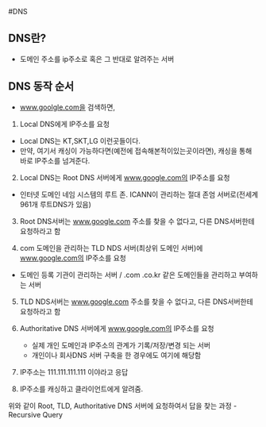 #DNS

## DNS란?
- 도메인 주소를 ip주소로 혹은 그 반대로 알려주는 서버

## DNS 동작 순서
- www.goolgle.com을 검색하면, 

1. Local DNS에게 IP주소를 요청
  - Local DNS는 KT,SKT,LG 이런곳들이다.
  - 만약, 여기서 캐싱이 가능하다면(예전에 접속해본적이있는곳이라면), 캐싱을 통해 바로 IP주소를 넘겨준다.

2. Local DNS는 Root DNS 서버에게 www.google.com의 IP주소를 요청
  - 인터넷 도메인 네임 시스템의 루트 존. ICANN이 관리하는 절대 존엄 서버로(전세계 961개 루트DNS가 있음)

3. Root DNS서버는 www.google.com 주소를 찾을 수 없다고, 다른 DNS서버한테 요청하라고 함

4. com 도메인을 관리하는 TLD NDS 서버(최상위 도메인 서버)에 www.google.com의 IP주소를 요청
  - 도메인 등록 기관이 관리하는 서버 / .com .co.kr 같은 도메인들을 관리하고 부여하는 서버

5. TLD NDS서버는 www.google.com 주소를 찾을 수 없다고, 다른 DNS서버한테 요청하라고 함

6. Authoritative DNS 서버에게 www.google.com의 IP주소를 요청
   - 실제 개인 도메인과 IP주소의 관계가 기록/저장/변경 되는 서버
   - 개인이나 회사DNS 서버 구축을 한 경우에도 여기에 해당함
  
7. IP주소는 111.111.111.111 이야라고 응답

8. IP주소를 캐싱하고 클라이언트에게 알려줌. 

위와 같이 Root, TLD, Authoritative DNS 서버에 요청하여서 답을 찾는 과정 - Recursive Query
